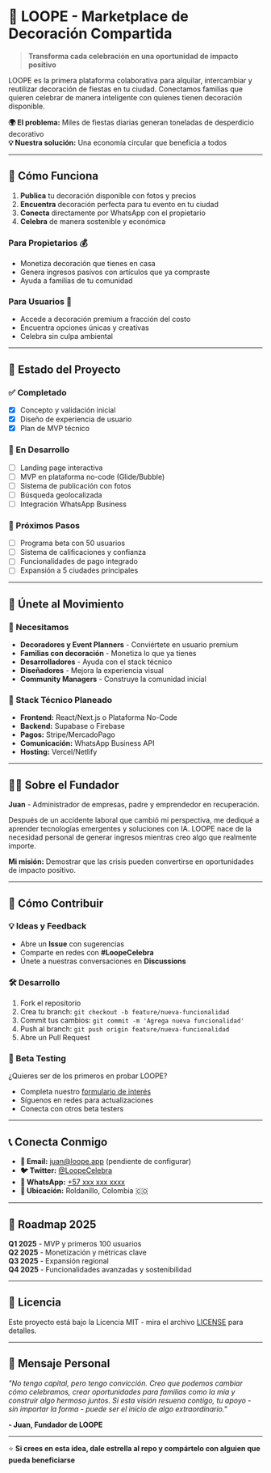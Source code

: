 # 🎉 LOOPE - Marketplace de Decoración Compartida

> **Transforma cada celebración en una oportunidad de impacto positivo**

LOOPE es la primera plataforma colaborativa para alquilar, intercambiar y reutilizar decoración de fiestas en tu ciudad. Conectamos familias que quieren celebrar de manera inteligente con quienes tienen decoración disponible.

**🌍 El problema:** Miles de fiestas diarias generan toneladas de desperdicio decorativo  
**💡 Nuestra solución:** Una economía circular que beneficia a todos

---

## 🎯 Cómo Funciona

1. **Publica** tu decoración disponible con fotos y precios
2. **Encuentra** decoración perfecta para tu evento en tu ciudad  
3. **Conecta** directamente por WhatsApp con el propietario
4. **Celebra** de manera sostenible y económica

### Para Propietarios 💰
- Monetiza decoración que tienes en casa
- Genera ingresos pasivos con artículos que ya compraste
- Ayuda a familias de tu comunidad

### Para Usuarios 🎈
- Accede a decoración premium a fracción del costo
- Encuentra opciones únicas y creativas
- Celebra sin culpa ambiental

---

## 🚀 Estado del Proyecto

### ✅ Completado
- [x] Concepto y validación inicial
- [x] Diseño de experiencia de usuario
- [x] Plan de MVP técnico

### 🔨 En Desarrollo
- [ ] Landing page interactiva
- [ ] MVP en plataforma no-code (Glide/Bubble)
- [ ] Sistema de publicación con fotos
- [ ] Búsqueda geolocalizada
- [ ] Integración WhatsApp Business

### 🎯 Próximos Pasos
- [ ] Programa beta con 50 usuarios
- [ ] Sistema de calificaciones y confianza
- [ ] Funcionalidades de pago integrado
- [ ] Expansión a 5 ciudades principales

---

## 🤝 Únete al Movimiento

### 🎨 Necesitamos
- **Decoradores y Event Planners** - Conviértete en usuario premium
- **Familias con decoración** - Monetiza lo que ya tienes
- **Desarrolladores** - Ayuda con el stack técnico
- **Diseñadores** - Mejora la experiencia visual
- **Community Managers** - Construye la comunidad inicial

### 📱 Stack Técnico Planeado
- **Frontend:** React/Next.js o Plataforma No-Code
- **Backend:** Supabase o Firebase
- **Pagos:** Stripe/MercadoPago
- **Comunicación:** WhatsApp Business API
- **Hosting:** Vercel/Netlify

---

## 👨‍💼 Sobre el Fundador

**Juan** - Administrador de empresas, padre y emprendedor en recuperación.

Después de un accidente laboral que cambió mi perspectiva, me dediqué a aprender tecnologías emergentes y soluciones con IA. LOOPE nace de la necesidad personal de generar ingresos mientras creo algo que realmente importe.

**Mi misión:** Demostrar que las crisis pueden convertirse en oportunidades de impacto positivo.

---

## 🌟 Cómo Contribuir

### 💡 Ideas y Feedback
- Abre un **Issue** con sugerencias
- Comparte en redes con **#LoopeCelebra**
- Únete a nuestras conversaciones en **Discussions**

### 🛠 Desarrollo
1. Fork el repositorio
2. Crea tu branch: `git checkout -b feature/nueva-funcionalidad`
3. Commit tus cambios: `git commit -m 'Agrega nueva funcionalidad'`
4. Push al branch: `git push origin feature/nueva-funcionalidad`
5. Abre un Pull Request

### 🎯 Beta Testing
¿Quieres ser de los primeros en probar LOOPE?
- Completa nuestro [formulario de interés](enlace-pendiente)
- Síguenos en redes para actualizaciones
- Conecta con otros beta testers

---

## 📞 Conecta Conmigo

- **📧 Email:** juan@loope.app (pendiente de configurar)
- **🐦 Twitter:** [@LoopeCelebra](enlace-pendiente)
- **📱 WhatsApp:** [+57 xxx xxx xxxx](enlace-pendiente)
- **📍 Ubicación:** Roldanillo, Colombia 🇨🇴

---

## 🌱 Roadmap 2025

**Q1 2025** - MVP y primeros 100 usuarios  
**Q2 2025** - Monetización y métricas clave  
**Q3 2025** - Expansión regional  
**Q4 2025** - Funcionalidades avanzadas y sostenibilidad

---

## 📄 Licencia

Este proyecto está bajo la Licencia MIT - mira el archivo [LICENSE](LICENSE) para detalles.

---

## 💝 Mensaje Personal

*"No tengo capital, pero tengo convicción. Creo que podemos cambiar cómo celebramos, crear oportunidades para familias como la mía y construir algo hermoso juntos. Si esta visión resuena contigo, tu apoyo - sin importar la forma - puede ser el inicio de algo extraordinario."*

**- Juan, Fundador de LOOPE**

---

⭐ **Si crees en esta idea, dale estrella al repo y compártelo con alguien que pueda beneficiarse**

